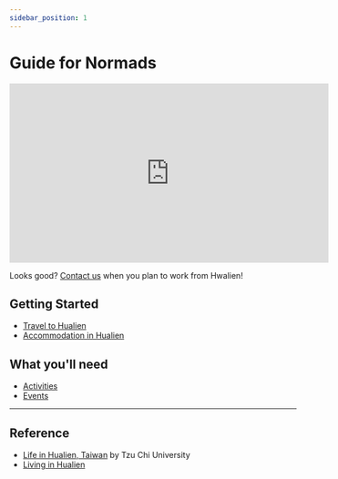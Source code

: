 ```yaml
---
sidebar_position: 1
---
```


# Guide for Normads

<iframe width="560" height="315" class="youtube-video" src="https://www.youtube.com/embed/OQoZWGhVDjA?si=rDkOKwKW3483aZ4H" title="YouTube video player" frameborder="0" allow="accelerometer; autoplay; clipboard-write; encrypted-media; gyroscope; picture-in-picture; web-share" referrerpolicy="strict-origin-when-cross-origin" allowfullscreen></iframe>

Looks good? [Contact us](/blog/welcome) when you plan to work from Hwalien!


## Getting Started

- [Travel to Hualien](/docs/travel)
- [Accommodation in Hualien](/docs/accommodation)

## What you'll need

- [Activities](/docs/category/activities)
- [Events](/docs/activities/events)

----

## Reference

- [Life in Hualien, Taiwan](https://oia.tcu.edu.tw/?page_id=583) by Tzu Chi University
- [Living in Hualien](https://taiwan-etaprogram.org/living-hl)
